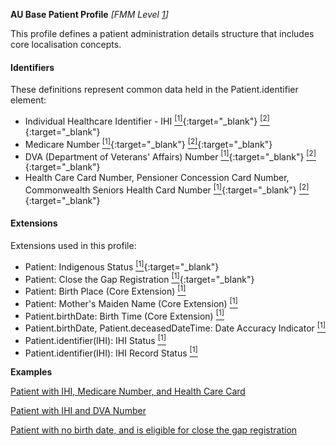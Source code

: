 **AU Base Patient Profile** *[FMM Level [1](http://build.fhir.org/versions.html#maturity)]*

This profile defines a patient administration details structure that includes core localisation concepts.

#### Identifiers
These definitions represent common data held in the Patient.identifier element:
* Individual Healthcare Identifier - IHI [<sup>[1]</sup>](http://ns.electronichealth.net.au/id/hi/ihi/1.0/index.html){:target="_blank"} [<sup>[2]</sup>](http://meteor.aihw.gov.au/content/index.phtml/itemId/432495){:target="_blank"}
* Medicare Number [<sup>[1]</sup>](http://ns.electronichealth.net.au/id/medicare-number/index.html){:target="_blank"} [<sup>[2]</sup>](http://meteor.aihw.gov.au/content/index.phtml/itemId/270101){:target="_blank"}
* DVA (Department of Veterans' Affairs) Number [<sup>[1]</sup>](http://ns.electronichealth.net.au/id/dva/index.html){:target="_blank"} [<sup>[2]</sup>](http://meteor.aihw.gov.au/content/index.phtml/itemId/339127){:target="_blank"}
* Health Care Card Number, Pensioner Concession Card Number, Commonwealth Seniors Health Card Number [<sup>[1]</sup>](http://ns.electronichealth.net.au/id/centrelink-customer-reference-number/index.html){:target="_blank"} [<sup>[2]</sup>](http://meteor.aihw.gov.au/content/index.phtml/itemId/270098){:target="_blank"}

#### Extensions
Extensions used in this profile:
* Patient: Indigenous Status [<sup>[1]</sup>](http://meteor.aihw.gov.au/content/index.phtml/itemId/602543){:target="_blank"}
* Patient: Close the Gap Registration [<sup>[1]</sup>](http://meteor.aihw.gov.au/content/index.phtml/itemId/603679){:target="_blank"}
* Patient: Birth Place (Core Extension) [<sup>[1]</sup>](http://hl7.org/fhir/StructureDefinition/birthPlace)
* Patient: Mother's Maiden Name (Core Extension) [<sup>[1]</sup>](http://hl7.org/fhir/StructureDefinition/patient-mothersMaidenName)
* Patient.birthDate: Birth Time (Core Extension) [<sup>[1]</sup>](http://hl7.org/fhir/STU3/extension-patient-birthtime.html)
* Patient.birthDate, Patient.deceasedDateTime: Date Accuracy Indicator [<sup>[1]</sup>](http://hl7.org.au/fhir/StructureDefinition/date-accuracy-indicator)
* Patient.identifier(IHI): IHI Status [<sup>[1]</sup>](http://hl7.org.au/fhir/StructureDefinition/ihi-status)
* Patient.identifier(IHI): IHI Record Status [<sup>[1]</sup>](https://healthterminologies.gov.au/fhir/ValueSet/ihi-record-status-1)


**Examples**

[Patient with IHI, Medicare Number, and Health Care Card](Patient-example0.html)

[Patient with IHI and DVA Number](Patient-example1.html)

[Patient with no birth date, and is eligible for close the gap registration](Patient-example2.html)
